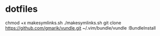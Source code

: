 dotfiles
========

chmod +x makesymlinks.sh
./makesymlinks.sh
git clone https://github.com/gmarik/vundle.git ~/.vim/bundle/vundle
:BundleInstall
